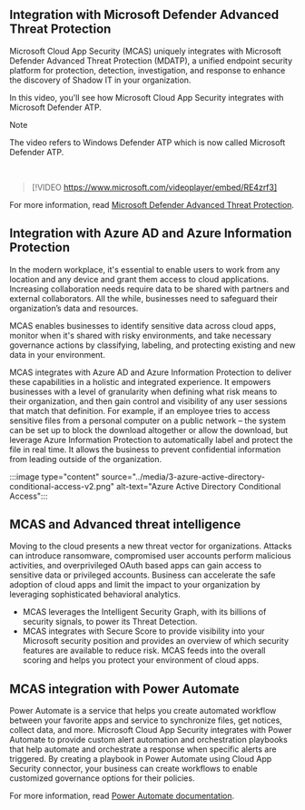 ## Integration with Microsoft Defender Advanced Threat Protection

Microsoft Cloud App Security (MCAS) uniquely integrates with Microsoft Defender Advanced Threat Protection (MDATP), a unified endpoint security platform for protection, detection, investigation, and response to enhance the discovery of Shadow IT in your organization.

In this video, you'll see how Microsoft Cloud App Security integrates with Microsoft Defender ATP.

> [!NOTE]
> The video refers to Windows Defender ATP which is now called Microsoft Defender ATP.

<br>

> [!VIDEO https://www.microsoft.com/videoplayer/embed/RE4zrf3]


For more information, read [Microsoft Defender Advanced Threat Protection](https://docs.microsoft.com/windows/security/threat-protection/microsoft-defender-atp/microsoft-defender-advanced-threat-protection).

## Integration with Azure AD and Azure Information Protection

In the modern workplace, it's essential to enable users to work from any location and any device and grant them access to cloud applications. Increasing collaboration needs require data to be shared with partners and external collaborators. All the while, businesses need to safeguard their organization’s data and resources.

MCAS enables businesses to identify sensitive data across cloud apps, monitor when it's shared with risky environments, and take necessary governance actions by classifying, labeling, and protecting existing and new data in your environment.

MCAS integrates with Azure AD and Azure Information Protection to deliver these capabilities in a holistic and integrated experience. It empowers businesses with a level of granularity when defining what risk means to their organization, and then gain control and visibility of any user sessions that match that definition. For example, if an employee tries to access sensitive files from a personal computer on a public network – the system can be set up to block the download altogether or allow the download, but leverage Azure Information Protection to automatically label and protect the file in real time. It allows the business to prevent confidential information from leading outside of the organization.

:::image type="content" source="../media/3-azure-active-directory-conditional-access-v2.png" alt-text="Azure Active Directory Conditional Access":::

## MCAS and Advanced threat intelligence

Moving to the cloud presents a new threat vector for organizations. Attacks can introduce ransomware, compromised user accounts perform malicious activities, and overprivileged OAuth based apps can gain access to sensitive data or privileged accounts. Business can accelerate the safe adoption of cloud apps and limit the impact to your organization by leveraging sophisticated behavioral analytics.

- MCAS leverages the Intelligent Security Graph, with its billions of security signals, to power its Threat Detection.
- MCAS integrates with Secure Score to provide visibility into your Microsoft security position and provides an overview of which security features are available to reduce risk. MCAS feeds into the overall scoring and helps you protect your environment of cloud apps.

## MCAS integration with Power Automate

Power Automate is a service that helps you create automated workflow between your favorite apps and service to synchronize files, get notices, collect data, and more. Microsoft Cloud App Security integrates with Power Automate to provide custom alert automation and orchestration playbooks that help automate and orchestrate a response when specific alerts are triggered. By creating a playbook in Power Automate using Cloud App Security connector, your business can create workflows to enable customized governance options for their policies.

For more information, read [Power Automate documentation](https://docs.microsoft.com/power-automate).
